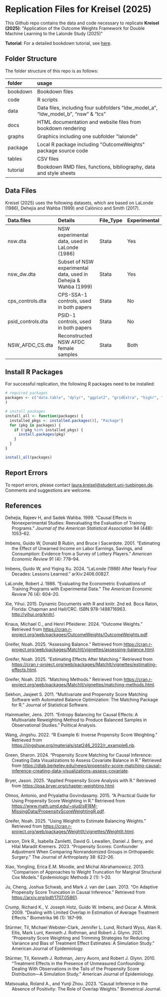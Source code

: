Replication Files for Kreisel (2025)
================

This Github repo contains the data and code necessary to replicate
**Kreisel (2025)**: "Application of the Outcome Weights Framework for Double Machine Learning to the Lalonde Study (2025)"

**Tutorial**: For a detailed bookdown tutorial, see
[here](https://github.com/lkrsl/Application-of-Outcome-Weights-Framework-for-DML-to-Lalonde-Study). 

## Folder Structure

The folder structure of this repo is as follows:

| folder | usage                                                      |
|:-------|:-----------------------------------------------------------|
| bookdown| Bookdown files                                             |
| code    | R scripts                                                  |
| data    | Data files, including four subfolders “ldw_model_a”, “ldw_model_b”, “nsw” & “lcs” |
| docs    | HTML documentation and website files from bookdown rendering |
| graphs  | Graphics including one subfolder "lalonde"                   |
| package | Local R package including "OutcomeWeights" package source code |
| tables  | CSV files                                           |
| tutorial  | Bookdown RMD files, functions, bibliography, data and style sheets   |

## Data Files

Kreisel (2025) uses the following datasets, which are based on
LaLonde (1986), Dehejia and Wahba (1999) and Calónico and Smith (2017).

| Data.files        | Details                                                          | File_Type | Experimental |
|:------------------|:-----------------------------------------------------------------|:----------|:-------------|
| nsw.dta           | NSW experimental data, used in LaLonde (1986)                    | Stata     | Yes          |
| nsw_dw.dta        | Subset of NSW experimental data, used in Dehejia & Wahba (1999)  | Stata     | Yes          |
| cps_controls.dta  | CPS-SSA-1 controls, used in both papers                          | Stata     | No           |
| psid_controls.dta | PSID-1 controls, used in both papers                             | Stata     | No           |
| NSW_AFDC_CS.dta   | Reconstructed NSW AFDC female samples                            | Stata     | Both         |

## Install R Packages

For successful replication, the following R packages need to be
installed:

``` r
# required packages
packages <- c("data.table", "dplyr", "ggplot2", "gridExtra", "highr", "highs" , "MatchIt", "optmatch", "optweight", "quickmatch", "readr", "rgenoud", "tidyr", "tidyverse", "WeightIt"
)

# install packages
install_all <- function(packages) {
  installed_pkgs <- installed.packages()[, "Package"]
  for (pkg in packages) {
    if (!pkg %in% installed_pkgs) {
      install.packages(pkg)
    }
  }
}

install_all(packages)
```
## Report Errors

To report errors, please contact <laura.kreisel@student.uni-tuebingen.de>. Comments and
suggestions are welcome.

## References

<div id="refs" class="references csl-bib-body hanging-indent"
entry-spacing="0">

<div id="ref-dehejiawahba" class="csl-entry">

Dehejia, Rajeev H, and Sadek Wahba. 1999. “Causal Effects in
Nonexperimental Studies: Reevaluating the Evaluation of Training
Programs.” *Journal of the American Statistical Association* 94 (448):
1053–62.

</div>

<div id="ref-imbensrubinsacerdote" class="csl-entry">

Imbens, Guido W, Donald B Rubin, and Bruce I Sacerdote. 2001.
“Estimating the Effect of Unearned Income on Labor Earnings, Savings,
and Consumption: Evidence from a Survey of Lottery Players.” *American
Economic Review* 91 (4): 778–94.

</div>

<div id="ref-imbensxu" class="csl-entry">

Imbens, Guido W, and Yiqing Xu. 2024. “LaLonde (1986) After Nearly Four
Decades: Lessons Learned.” arXiv:2406.00827.

</div>

<div id="ref-LaLonde" class="csl-entry">

LaLonde, Robert J. 1986. “Evaluating the Econometric Evaluations of
Training Programs with Experimental Data.” *The American Economic
Review* 76 (4): 604–20.

</div>

<div id="ref-imbensxu" class="csl-entry">
  
Xie, Yihui. 2015. Dynamic Documents with R and knitr. 2nd ed. Boca Raton, Florida: Chapman and Hall/CRC. ISBN 978-1498716963. http://yihui.org/knitr/.

</div>

<div id="ref-imbensxu" class="csl-entry">
  
Knaus, Michael C., and Henri Pfleiderer. 2024. “Outcome Weights.” Retrieved from https://cran.r-project.org/web/packages/OutcomeWeights/OutcomeWeights.pdf.
</div>

<div id="ref-imbensxu" class="csl-entry">
  
Greifer, Noah. 2025. “Assessing Balance.” Retrieved from https://cran.r-project.org/web/packages/MatchIt/vignettes/assessing-balance.html.

</div>

<div id="ref-imbensxu" class="csl-entry">
  
Greifer, Noah. 2025. “Estimating Effects After Matching.” Retrieved from https://cran.r-project.org/web/packages/MatchIt/vignettes/estimating-effects.html.

</div>

<div id="ref-imbensxu" class="csl-entry">
  
Greifer, Noah. 2025. “Matching Methods.” Retrieved from https://cran.r-project.org/web/packages/MatchIt/vignettes/matching-methods.html.

</div>

<div id="ref-imbensxu" class="csl-entry">
  
Sekhon, Jasjeet S. 2011. “Multivariate and Propensity Score Matching Software with Automated Balance Optimization: The Matching Package for R.” Journal of Statistical Software.

</div>

<div id="ref-imbensxu" class="csl-entry">
  
Hainmueller, Jens. 2011. “Entropy Balancing for Causal Effects: A Multivariate Reweighting Method to Produce Balanced Samples in Observational Studies.” Political Analysis.

</div>

<div id="ref-imbensxu" class="csl-entry">
  
Wang, Jingshu. 2022. “R Example 6: Inverse Propensity Score Weighting.” Retrieved from https://jingshuw.org/materials/stat246_2022/r_example6.nb.

</div>

<div id="ref-imbensxu" class="csl-entry">
  
Green, Sharon. 2024. “Propensity Score Matching for Causal Inference: Creating Data Visualizations to Assess Covariate Balance in R.” Retrieved from https://dlab.berkeley.edu/news/propensity-score-matching-causal-inference-creating-data-visualizations-assess-covariate.

</div>

<div id="ref-imbensxu" class="csl-entry">
  
Bryer, Jason. 2025. “Applied Propensity Score Analysis with R.” Retrieved from https://psa.bryer.org/chapter-weighting.html.

</div>

<div id="ref-imbensxu" class="csl-entry">
  
Olmos, Antonio, and Priyalatha Govindasamy. 2015. “A Practical Guide for Using Propensity Score Weighting in R.” Retrieved from https://www.math.umd.edu/~slud/s818M-MissingData/PropensityScoreWeightingR.pdf.

</div>

<div id="ref-imbensxu" class="csl-entry">

Greifer, Noah. 2025. “Using WeightIt to Estimate Balancing Weights.” Retrieved from https://cran.r-project.org/web/packages/WeightIt/vignettes/WeightIt.html.

</div>

<div id="ref-imbensxu" class="csl-entry">

Larson, Dirk R., Isabella Zaniletti, David G. Lewallen, Daniel J. Berry, and Hilal Maradit Kremers. 2023. “Propensity Scores: Confounder Adjustment When Comparing Nonrandomized Groups in Orthopaedic Surgery.” The Journal of Arthroplasty 38: 622–26.

</div>

<div id="ref-imbensxu" class="csl-entry">

Xiao, Yongling, Erica E.M. Moodie, and Michal Abrahamowicz. 2013. “Comparison of Approaches to Weight Truncation for Marginal Structural Cox Models.” Epidemiologic Methods 2 (1): 1–20.

</div>

<div id="ref-imbensxu" class="csl-entry">

Ju, Cheng, Joshua Schwab, and Mark J. van der Laan. 2013. “On Adaptive Propensity Score Truncation in Causal Inference.” Retrieved from https://arxiv.org/pdf/1707.05861.

</div>

<div id="ref-imbensxu" class="csl-entry">

Crump, Richard K., V. Joseph Hotz, Guido W. Imbens, and Oscar A. Mitnik. 2009. “Dealing with Limited Overlap in Estimation of Average Treatment Effects.” Biometrika 96 (1): 187–99.

</div>

<div id="ref-imbensxu" class="csl-entry">

Stürmer, Til, Michael Webster-Clark, Jennifer L. Lund, Richard Wyss, Alan R. Ellis, Mark Lunt, Kenneth J. Rothman, and Robert J. Glynn. 2021. “Propensity Score Weighting and Trimming Strategies for Reducing Variance and Bias of Treatment Effect Estimates: A Simulation Study.” American Journal of Epidemiology.

</div>

<div id="ref-imbensxu" class="csl-entry">

Stürmer, Til, Kenneth J. Rothman, Jerry Avorn, and Robert J. Glynn. 2010. “Treatment Effects in the Presence of Unmeasured Confounding: Dealing With Observations in the Tails of the Propensity Score Distribution—A Simulation Study.” American Journal of Epidemiology.

</div>

<div id="ref-imbensxu" class="csl-entry">

Matsouaka, Roland A., and Yunji Zhou. 2023. “Causal Inference in the Absence of Positivity: The Role of Overlap Weights.” Biometrical Journal.

</div>

</div>
